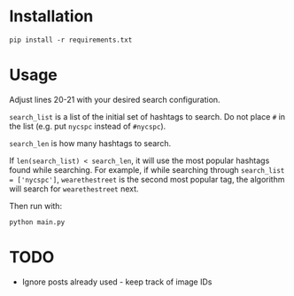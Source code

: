 # Installation

```
pip install -r requirements.txt
```

# Usage
Adjust lines 20-21 with your desired search configuration.

`search_list` is a list of the initial set of hashtags to search. Do not place `#` in the list (e.g. put `nycspc` instead of `#nycspc`).

`search_len` is how many hashtags to search. 

If `len(search_list) < search_len`, it will use the most popular hashtags found while searching. For example, if while searching through `search_list = ['nycspc']`, `wearethestreet` is the second most popular tag, the algorithm will search for `wearethestreet` next.

Then run with:
```
python main.py
```

# TODO
* Ignore posts already used - keep track of image IDs